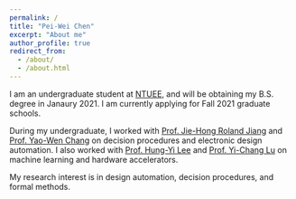 ```yaml
---
permalink: /
title: "Pei-Wei Chen"
excerpt: "About me"
author_profile: true
redirect_from: 
  - /about/
  - /about.html
---
```


I am an undergraduate student at [NTUEE](https://web.ee.ntu.edu.tw/eng/index.php), and will be obtaining my B.S. degree in Janaury 2021.
I am currently applying for Fall 2021 graduate schools.

During my undergraduate, I worked with [Prof. Jie-Hong Roland Jiang](http://cc.ee.ntu.edu.tw/~jhjiang/) and [Prof. Yao-Wen Chang](http://cc.ee.ntu.edu.tw/~ywchang/) on decision procedures and electronic design automation.
I also worked with [Prof. Hung-Yi Lee](http://speech.ee.ntu.edu.tw/~tlkagk/index.html) and [Prof. Yi-Chang Lu](https://sites.google.com/view/ldps-giee-ntu/home/advisor) on machine learning and hardware accelerators.

My research interest is in design automation, decision procedures, and formal methods.
